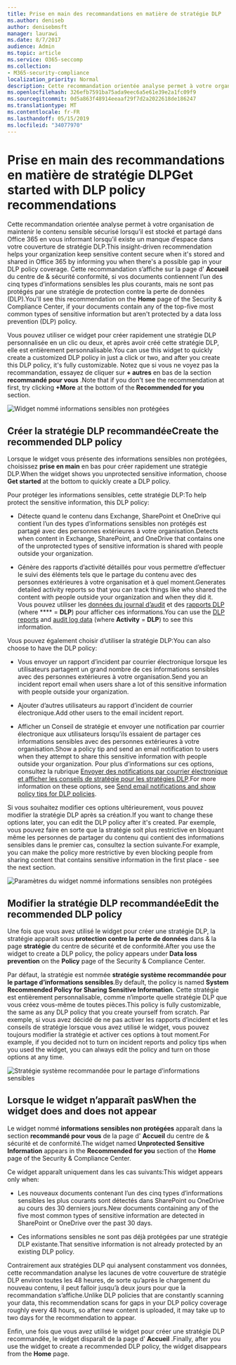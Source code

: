 ```yaml
---
title: Prise en main des recommandations en matière de stratégie DLP
ms.author: deniseb
author: denisebmsft
manager: laurawi
ms.date: 8/7/2017
audience: Admin
ms.topic: article
ms.service: O365-seccomp
ms.collection:
- M365-security-compliance
localization_priority: Normal
description: Cette recommandation orientée analyse permet à votre organisation de maintenir le contenu sensible sécurisé lorsqu’il est stocké et partagé dans Office 365 en vous informant lorsqu’il existe un manque d’espace dans votre couverture de stratégie DLP. Cette recommandation s’affiche sur la page d’accueil du centre de &amp; sécurité conformité, si vos documents contiennent l’un des cinq types d’informations sensibles les plus courants, mais ne sont pas protégés par une stratégie DLP.
ms.openlocfilehash: 326efb7591ba75ada9eec6a5e61e39e2a1fc09f9
ms.sourcegitcommit: 0d5a863f48914eeaaf29f7d2a2022618de186247
ms.translationtype: MT
ms.contentlocale: fr-FR
ms.lasthandoff: 05/15/2019
ms.locfileid: "34077970"
---
```

# <a name="get-started-with-dlp-policy-recommendations"></a><span data-ttu-id="1a76f-104">Prise en main des recommandations en matière de stratégie DLP</span><span class="sxs-lookup"><span data-stu-id="1a76f-104">Get started with DLP policy recommendations</span></span>

<span data-ttu-id="1a76f-105">Cette recommandation orientée analyse permet à votre organisation de maintenir le contenu sensible sécurisé lorsqu’il est stocké et partagé dans Office 365 en vous informant lorsqu’il existe un manque d’espace dans votre couverture de stratégie DLP.</span><span class="sxs-lookup"><span data-stu-id="1a76f-105">This insight-driven recommendation helps your organization keep sensitive content secure when it's stored and shared in Office 365 by informing you when there's a possible gap in your DLP policy coverage.</span></span> <span data-ttu-id="1a76f-106">Cette recommandation s’affiche sur la page d' **Accueil** du centre de &amp; sécurité conformité, si vos documents contiennent l’un des cinq types d’informations sensibles les plus courants, mais ne sont pas protégés par une stratégie de protection contre la perte de données (DLP).</span><span class="sxs-lookup"><span data-stu-id="1a76f-106">You'll see this recommendation on the **Home** page of the Security &amp; Compliance Center, if your documents contain any of the top-five most common types of sensitive information but aren't protected by a data loss prevention (DLP) policy.</span></span> 
  
<span data-ttu-id="1a76f-107">Vous pouvez utiliser ce widget pour créer rapidement une stratégie DLP personnalisée en un clic ou deux, et après avoir créé cette stratégie DLP, elle est entièrement personnalisable.</span><span class="sxs-lookup"><span data-stu-id="1a76f-107">You can use this widget to quickly create a customized DLP policy in just a click or two, and after you create this DLP policy, it's fully customizable.</span></span> <span data-ttu-id="1a76f-108">Notez que si vous ne voyez pas la recommandation, essayez de cliquer sur **+ autres** en bas de la section **recommandé pour vous** .</span><span class="sxs-lookup"><span data-stu-id="1a76f-108">Note that if you don't see the recommendation at first, try clicking **+More** at the bottom of the **Recommended for you** section.</span></span> 
  
![Widget nommé informations sensibles non protégées](media/91bc04d2-6eff-4294-8b73-b2d56d26ffc4.png)
  
## <a name="create-the-recommended-dlp-policy"></a><span data-ttu-id="1a76f-110">Créer la stratégie DLP recommandée</span><span class="sxs-lookup"><span data-stu-id="1a76f-110">Create the recommended DLP policy</span></span>

<span data-ttu-id="1a76f-111">Lorsque le widget vous présente des informations sensibles non protégées, choisissez **prise en main** en bas pour créer rapidement une stratégie DLP.</span><span class="sxs-lookup"><span data-stu-id="1a76f-111">When the widget shows you unprotected sensitive information, choose **Get started** at the bottom to quickly create a DLP policy.</span></span> 
  
<span data-ttu-id="1a76f-112">Pour protéger les informations sensibles, cette stratégie DLP:</span><span class="sxs-lookup"><span data-stu-id="1a76f-112">To help protect the sensitive information, this DLP policy:</span></span>
  
- <span data-ttu-id="1a76f-113">Détecte quand le contenu dans Exchange, SharePoint et OneDrive qui contient l’un des types d’informations sensibles non protégés est partagé avec des personnes extérieures à votre organisation.</span><span class="sxs-lookup"><span data-stu-id="1a76f-113">Detects when content in Exchange, SharePoint, and OneDrive that contains one of the unprotected types of sensitive information is shared with people outside your organization.</span></span>
    
- <span data-ttu-id="1a76f-114">Génère des rapports d’activité détaillés pour vous permettre d’effectuer le suivi des éléments tels que le partage du contenu avec des personnes extérieures à votre organisation et à quel moment.</span><span class="sxs-lookup"><span data-stu-id="1a76f-114">Generates detailed activity reports so that you can track things like who shared the content with people outside your organization and when they did it.</span></span> <span data-ttu-id="1a76f-115">Vous pouvez utiliser les [données du journal d’audit](search-the-audit-log-in-security-and-compliance.md) et des [rapports DLP](view-the-dlp-reports.md) (where \*\*\*\* = **DLP**) pour afficher ces informations.</span><span class="sxs-lookup"><span data-stu-id="1a76f-115">You can use the [DLP reports](view-the-dlp-reports.md) and [audit log data](search-the-audit-log-in-security-and-compliance.md) (where **Activity** = **DLP**) to see this information.</span></span>
    
<span data-ttu-id="1a76f-116">Vous pouvez également choisir d’utiliser la stratégie DLP:</span><span class="sxs-lookup"><span data-stu-id="1a76f-116">You can also choose to have the DLP policy:</span></span>
  
- <span data-ttu-id="1a76f-117">Vous envoyer un rapport d’incident par courrier électronique lorsque les utilisateurs partagent un grand nombre de ces informations sensibles avec des personnes extérieures à votre organisation.</span><span class="sxs-lookup"><span data-stu-id="1a76f-117">Send you an incident report email when users share a lot of this sensitive information with people outside your organization.</span></span>
    
- <span data-ttu-id="1a76f-118">Ajouter d’autres utilisateurs au rapport d’incident de courrier électronique.</span><span class="sxs-lookup"><span data-stu-id="1a76f-118">Add other users to the email incident report.</span></span>
    
- <span data-ttu-id="1a76f-119">Afficher un Conseil de stratégie et envoyer une notification par courrier électronique aux utilisateurs lorsqu’ils essaient de partager ces informations sensibles avec des personnes extérieures à votre organisation.</span><span class="sxs-lookup"><span data-stu-id="1a76f-119">Show a policy tip and send an email notification to users when they attempt to share this sensitive information with people outside your organization.</span></span> <span data-ttu-id="1a76f-120">Pour plus d’informations sur ces options, consultez la rubrique [Envoyer des notifications par courrier électronique et afficher les conseils de stratégie pour les stratégies DLP](use-notifications-and-policy-tips.md).</span><span class="sxs-lookup"><span data-stu-id="1a76f-120">For more information on these options, see [Send email notifications and show policy tips for DLP policies](use-notifications-and-policy-tips.md).</span></span>
    
<span data-ttu-id="1a76f-121">Si vous souhaitez modifier ces options ultérieurement, vous pouvez modifier la stratégie DLP après sa création.</span><span class="sxs-lookup"><span data-stu-id="1a76f-121">If you want to change these options later, you can edit the DLP policy after it's created.</span></span> <span data-ttu-id="1a76f-122">Par exemple, vous pouvez faire en sorte que la stratégie soit plus restrictive en bloquant même les personnes de partager du contenu qui contient des informations sensibles dans le premier cas, consultez la section suivante.</span><span class="sxs-lookup"><span data-stu-id="1a76f-122">For example, you can make the policy more restrictive by even blocking people from sharing content that contains sensitive information in the first place - see the next section.</span></span>
  
![Paramètres du widget nommé informations sensibles non protégées](media/b6106cbd-1bed-4582-aaef-b678de470c9b.png)
  
## <a name="edit-the-recommended-dlp-policy"></a><span data-ttu-id="1a76f-124">Modifier la stratégie DLP recommandée</span><span class="sxs-lookup"><span data-stu-id="1a76f-124">Edit the recommended DLP policy</span></span>

<span data-ttu-id="1a76f-125">Une fois que vous avez utilisé le widget pour créer une stratégie DLP, la stratégie apparaît sous **protection contre la perte de données** dans &amp; la page **stratégie** du centre de sécurité et de conformité.</span><span class="sxs-lookup"><span data-stu-id="1a76f-125">After you use the widget to create a DLP policy, the policy appears under **Data loss prevention** on the **Policy** page of the Security &amp; Compliance Center.</span></span> 
  
<span data-ttu-id="1a76f-126">Par défaut, la stratégie est nommée **stratégie système recommandée pour le partage d’informations sensibles**.</span><span class="sxs-lookup"><span data-stu-id="1a76f-126">By default, the policy is named **System Recommended Policy for Sharing Sensitive Information**.</span></span> <span data-ttu-id="1a76f-127">Cette stratégie est entièrement personnalisable, comme n’importe quelle stratégie DLP que vous créez vous-même de toutes pièces.</span><span class="sxs-lookup"><span data-stu-id="1a76f-127">This policy is fully customizable, the same as any DLP policy that you create yourself from scratch.</span></span> <span data-ttu-id="1a76f-128">Par exemple, si vous avez décidé de ne pas activer les rapports d’incident et les conseils de stratégie lorsque vous avez utilisé le widget, vous pouvez toujours modifier la stratégie et activer ces options à tout moment.</span><span class="sxs-lookup"><span data-stu-id="1a76f-128">For example, if you decided not to turn on incident reports and policy tips when you used the widget, you can always edit the policy and turn on those options at any time.</span></span>
  
![Stratégie système recommandée pour le partage d’informations sensibles](media/2fc49f25-ec25-4433-add4-d60f73888f13.png)
  
## <a name="when-the-widget-does-and-does-not-appear"></a><span data-ttu-id="1a76f-130">Lorsque le widget n’apparaît pas</span><span class="sxs-lookup"><span data-stu-id="1a76f-130">When the widget does and does not appear</span></span>

<span data-ttu-id="1a76f-131">Le widget nommé **informations sensibles non protégées** apparaît dans la section **recommandé pour vous** de la page d' **Accueil** du centre de &amp; sécurité et de conformité.</span><span class="sxs-lookup"><span data-stu-id="1a76f-131">The widget named **Unprotected Sensitive Information** appears in the **Recommended for you** section of the **Home** page of the Security &amp; Compliance Center.</span></span> 
  
<span data-ttu-id="1a76f-132">Ce widget apparaît uniquement dans les cas suivants:</span><span class="sxs-lookup"><span data-stu-id="1a76f-132">This widget appears only when:</span></span>
  
- <span data-ttu-id="1a76f-133">Les nouveaux documents contenant l’un des cinq types d’informations sensibles les plus courants sont détectés dans SharePoint ou OneDrive au cours des 30 derniers jours.</span><span class="sxs-lookup"><span data-stu-id="1a76f-133">New documents containing any of the five most common types of sensitive information are detected in SharePoint or OneDrive over the past 30 days.</span></span>
    
- <span data-ttu-id="1a76f-134">Ces informations sensibles ne sont pas déjà protégées par une stratégie DLP existante.</span><span class="sxs-lookup"><span data-stu-id="1a76f-134">That sensitive information is not already protected by an existing DLP policy.</span></span>
    
<span data-ttu-id="1a76f-135">Contrairement aux stratégies DLP qui analysent constamment vos données, cette recommandation analyse les lacunes de votre couverture de stratégie DLP environ toutes les 48 heures, de sorte qu’après le chargement du nouveau contenu, il peut falloir jusqu’à deux jours pour que la recommandation s’affiche.</span><span class="sxs-lookup"><span data-stu-id="1a76f-135">Unlike DLP policies that are constantly scanning your data, this recommendation scans for gaps in your DLP policy coverage roughly every 48 hours, so after new content is uploaded, it may take up to two days for the recommendation to appear.</span></span>
  
<span data-ttu-id="1a76f-136">Enfin, une fois que vous avez utilisé le widget pour créer une stratégie DLP recommandée, le widget disparaît de la page d' **Accueil** .</span><span class="sxs-lookup"><span data-stu-id="1a76f-136">Finally, after you use the widget to create a recommended DLP policy, the widget disappears from the **Home** page.</span></span> 
  

